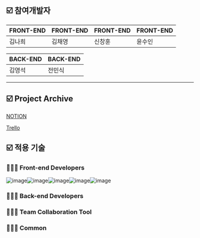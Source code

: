 ## ☑️ 참여개발자

|         FRONT-END |        FRONT-END |        FRONT-END |        FRONT-END |
| --- | --- | --- | --- |
|              김나희 |               김채영 |               신창훈 |              윤수인 |

|                              BACK-END |                               BACK-END |
| --- | --- |
|                                  김영석 |                                  전민식 |


---

## ☑️ **Project Archive**

[NOTION](https://www.notion.so/1-781948f0af304faabc48bc0d4fd61d20)

[Trello](https://trello.com/b/4UQP8twT/1st-project)



## ☑️ **적용 기술**

### 🧑🏻‍💻 **Front-end Developers**
![image](https://user-images.githubusercontent.com/115388103/208359466-ff4ce5da-19f4-4f8d-b705-99a607350546.png)![image](https://user-images.githubusercontent.com/115388103/208359485-6fcdc755-7263-4421-bd48-cb08f90fc842.png)![image](https://user-images.githubusercontent.com/115388103/208359497-b1cc060b-5a4c-46e1-8fb2-c587a8a5104b.png)![image](https://user-images.githubusercontent.com/115388103/208359513-9b23587f-7417-4880-9d66-82c30a7f79e6.png)![image](https://user-images.githubusercontent.com/115388103/208359529-2c0ae1fb-3d25-4c10-b8c3-e45c489aaa4a.png)






### 🧑🏻‍💻 **Back-end Developers**

### 🧑🏻‍💻 **Team Collaboration Tool**

### 🧑🏻‍💻 Common
